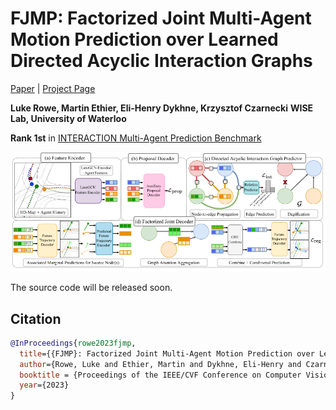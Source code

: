 # FJMP: Factorized Joint Multi-Agent Motion Prediction over Learned Directed Acyclic Interaction Graphs


  [Paper](https://arxiv.org/abs/2211.16197) | [Project Page](https://rluke22.github.io/fjmp)

**Luke Rowe, Martin Ethier, Eli-Henry Dykhne, Krzysztof Czarnecki**
**WISE Lab, University of Waterloo**

**Rank 1st** in [INTERACTION Multi-Agent Prediction Benchmark](http://challenge.interaction-dataset.com/leader-board)

![img](misc/model.png)

The source code will be released soon.

## Citation

```bibtex
@InProceedings{rowe2023fjmp,
  title={{FJMP}: Factorized Joint Multi-Agent Motion Prediction over Learned Directed Acyclic Interaction Graphs},
  author={Rowe, Luke and Ethier, Martin and Dykhne, Eli-Henry and Czarnecki, Krzysztof},
  booktitle = {Proceedings of the IEEE/CVF Conference on Computer Vision and Pattern Recognition (CVPR)},
  year={2023}
}
```

